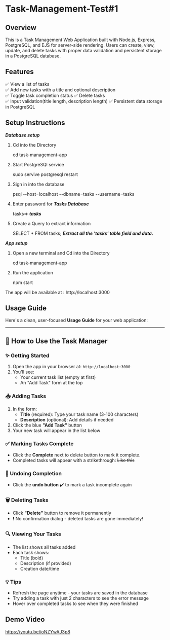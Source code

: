 # Task-Management-Test#1
## Overview
This is a Task Management Web Application built with Node.js, Express, PostgreSQL, and EJS for server-side rendering. Users can create, view, update, and delete tasks with proper data validation and persistent storage in a PostgreSQL database.

## Features
✅ View a list of tasks  
✅ Add new tasks with a title and optional description  
✅ Toggle task completion status 
✅ Delete tasks  
✅ Input validation(title length, description length)
✅ Persistent data storage in PostgreSQL

## Setup Instructions
***Database setup***
 1. Cd into the Directory

    cd task-management-app

2. Start PostgreSQl service
   
   sudo servive postgresql restart

3. Sign in into the database
   
   psql --host=localhost --dbname=tasks --username=tasks

4. Enter password for ***Tasks Database***
   
   tasks=> ***tasks***

5. Create a Query to extract information
   
   SELECT * FROM tasks; ***Extract all the 'tasks' table field and data.***

***App setup***

1. Open a new terminal  and Cd into the Directory

    cd task-management-app

2. Run the application
   
   npm start

The app will be available at : http://localhost:3000

## Usage Guide
Here's a clean, user-focused **Usage Guide** for your web application:

---

## 🌟 How to Use the Task Manager

### ✨ Getting Started
1. Open the app in your browser at: `http://localhost:3000`
2. You'll see:
   - Your current task list (empty at first)
   - An "Add Task" form at the top

### 📥 Adding Tasks
1. In the form:
   - **Title** (required): Type your task name (3-100 characters)
   - **Description** (optional): Add details if needed
2. Click the blue **"Add Task"** button
3. Your new task will appear in the list below

### ✅ Marking Tasks Complete
- Click the **Complete** next to delete button to mark it complete.
- Completed tasks will appear with a strikethrough: ~~Like this~~

### 🔄 Undoing Completion
- Click the **undo button** ✔️ to mark a task incomplete again

### 🗑️ Deleting Tasks
- Click **"Delete"** button to remove it permanently
- ❗ No confirmation dialog - deleted tasks are gone immediately!

### 🔍 Viewing Your Tasks
- The list shows all tasks added
- Each task shows:
  - Title (bold)
  - Description (if provided)
  - Creation date/time

### 💡 Tips
- Refresh the page anytime - your tasks are saved in the database
- Try adding a task with just 2 characters to see the error message
- Hover over completed tasks to see when they were finished


## Demo Video
 https://youtu.be/ioNZYwAJ3p8
 
   
